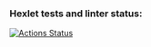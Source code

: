 ### Hexlet tests and linter status:

[![Actions Status](https://github.com/imaximrr/fullstack-javascript-project-44/actions/workflows/hexlet-check.yml/badge.svg)](https://github.com/imaximrr/fullstack-javascript-project-44/actions)
